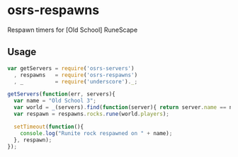 
# osrs-respawns

Respawn timers for \[Old School\] RuneScape

## Usage

```js
var getServers = require('osrs-servers')
  , respawns   = require('osrs-respawns')
  , _          = require('underscore')._;

getServers(function(err, servers){
  var name = "Old School 3";
  var world = _(servers).find(function(server){ return server.name == name; });
  var respawn = respawns.rocks.rune(world.players);

  setTimeout(function(){
    console.log("Runite rock respawned on " + name);
  }, respawn);
});
```



